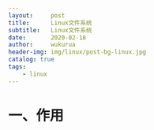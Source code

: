```yaml
---
layout:     post
title:      Linux文件系统
subtitle:   Linux文件系统
date:       2020-02-18
author:     wukurua
header-img: img/linux/post-bg-linux.jpg
catalog: true
tags:
    - linux
---
```

# 一、作用 #

